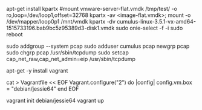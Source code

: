 apt-get install kpartx
#mount vmware-server-flat.vmdk /tmp/test/ -o ro,loop=/dev/loop1,offset=32768
kpartx -av <image-flat.vmdk>; mount -o /dev/mapper/loop0p1 /mnt/vmdk
kpartx -dv cumulus-linux-3.5.1-vx-amd64-1515733196.bab9bc5z95389d3-disk1.vmdk
sudo onie-select -f -i
sudo reboot

sudo addgroup --system pcap
sudo adduser cumulus pcap
newgrp pcap
sudo chgrp pcap /usr/sbin/tcpdump
sudo setcap cap_net_raw,cap_net_admin=eip /usr/sbin/tcpdump

apt-get -y install vagrant

cat > Vagrantfile << EOF
Vagrant.configure("2") do |config|
  config.vm.box = "debian/jessie64"
end
EOF

vagrant init debian/jessie64
vagrant up
